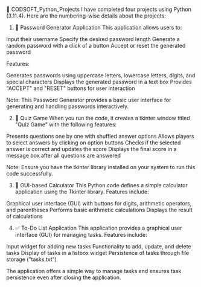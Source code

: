 🐍 CODSOFT_Python_Projects
I have completed four projects using Python (3.11.4). Here are the numbering-wise details about the projects:
1. 🔐 Password Generator Application
This application allows users to:

Input their username
Specify the desired password length
Generate a random password with a click of a button
Accept or reset the generated password

Features:

Generates passwords using uppercase letters, lowercase letters, digits, and special characters
Displays the generated password in a text box
Provides "ACCEPT" and "RESET" buttons for user interaction

Note: This Password Generator provides a basic user interface for generating and handling passwords interactively.

2. 🧠 Quiz Game
When you run the code, it creates a tkinter window titled "Quiz Game" with the following features:

Presents questions one by one with shuffled answer options
Allows players to select answers by clicking on option buttons
Checks if the selected answer is correct and updates the score
Displays the final score in a message box after all questions are answered

Note: Ensure you have the tkinter library installed on your system to run this code successfully.

3. 🧮 GUI-based Calculator
This Python code defines a simple calculator application using the Tkinter library. Features include:

Graphical user interface (GUI) with buttons for digits, arithmetic operators, and parentheses
Performs basic arithmetic calculations
Displays the result of calculations

4. ✅ To-Do List Application
This application provides a graphical user interface (GUI) for managing tasks. Features include:

Input widget for adding new tasks
Functionality to add, update, and delete tasks
Display of tasks in a listbox widget
Persistence of tasks through file storage ("tasks.txt")

The application offers a simple way to manage tasks and ensures task persistence even after closing the application.
